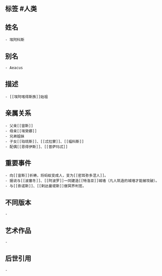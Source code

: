 ## 标签  #人类
## 姓名
	- 埃阿科斯
## 别名
	- Aeacus
## 描述
	- [[埃阿喀得斯族]]始祖
## 亲属关系
	- 父亲[[宙斯]]
	- 母亲[[埃癸娜]]
	- 兄弟姐妹
	- 子女[[珀琉斯]]、[[忒拉蒙]]、[[福科斯]]
	- 配偶[[恩得伊斯]]、[[普萨玛忒]]
## 重要事件
	- 向[[宙斯]]祈祷，将蚂蚁变成人，变为[[密耳弥多涅人]]。
	- 据说与[[波塞冬]]、[[阿波罗]]一同建造[[特洛亚]]城墙（凡人筑造的城墙才能被攻破）。
	- 与[[弥诺斯]]、[[剌达曼堤斯]]做冥界判官。
## 不同版本
	-
## 艺术作品
	-
## 后世引用
	-

